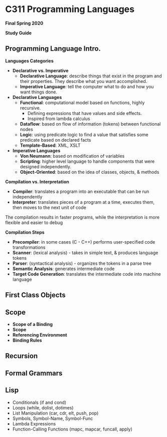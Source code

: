 # C311 Programming Languages
**Final Spring 2020**

**Study Guide** 

## **Programming Language Intro.**

**Languages Categories**

- **Declarative vs. Imperative**
  - **Declarative Language**: describe things that exist in the program and their properties. They describe what you want accomplished.
  - **Imperative Language**: tell the computer what to do and how you want things done.
- **Declarative Languages**
  - **Functional**: computational model based on functions, highly recursive. 
    - Defining expressions that have values and side effects.
    - Inspired from lambda calculus
  - **Dataflow**: based on flow of information (tokens) between functional nodes
  - **Logic**: using predicate logic to find a value that satisfies some predicate based on declared facts
  - **Template-Based**: XML, XSLT
- **Imperative Languages**
  - **Von Neumann**: based on modification of variables
  - **Scripting**: higher level language to handle components that were designed independently.
  - **Object-Oriented**: based on the idea of classes, objects, & methods

**Compilation vs. Interpretation**

- **Compiler**: translates a program into an executable that can be run independently
- **Interpreter**: translates pieces of a program at a time, executes them, then moves to the next unit of code

The compilation results in faster programs, while the interpretation is more flexible and easier to debug

**Compilation Steps**

- **Precompiler**: in some cases (C - C++) performs user-specified code transformations
- **Scanner**: (lexical analysis) - takes in simple text, & produces language tokens
- **Parser**: (syntactical analysis) - organizes the tokens in a parse tree
- **Semantic Analysis**: generates intermediate code
- **Target Code Generation**: translates the intermediate code into machine language


## **First Class Objects**

## **Scope**

- **Scope of a Binding**
- **Scope**
- **Referencing Environment**
- **Binding Rules**
  
## **Recursion**

## **Formal Grammars**

## **Lisp**

- Conditionals (if and cond)
- Loops (while, dolist, dotimes)
- List Manipulation (car, cdr, elt, push, pop)
- Symbols, Symbol-Name, Symbol-Func
- Lambda Expressions
- Function-Calling Functions (mapc, mapcar, funcall, apply)
